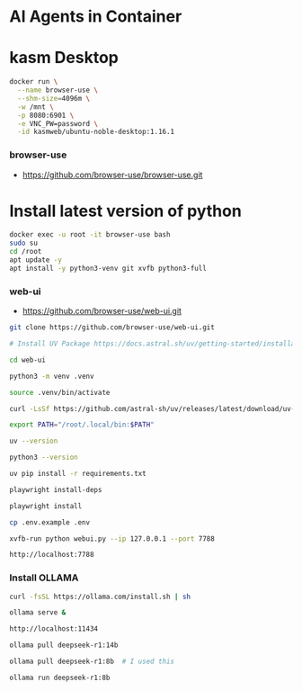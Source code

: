 # AI Agents in Container

# kasm Desktop
```bash
docker run \
  --name browser-use \
  --shm-size=4096m \
  -w /mnt \
  -p 8080:6901 \
  -e VNC_PW=password \
  -id kasmweb/ubuntu-noble-desktop:1.16.1
  ```

  ### browser-use
  - https://github.com/browser-use/browser-use.git

# Install latest version of python
```bash
docker exec -u root -it browser-use bash
sudo su
cd /root
apt update -y
apt install -y python3-venv git xvfb python3-full
```

### web-ui
- https://github.com/browser-use/web-ui.git
```bash
git clone https://github.com/browser-use/web-ui.git

# Install UV Package https://docs.astral.sh/uv/getting-started/installation/

cd web-ui

python3 -m venv .venv

source .venv/bin/activate

curl -LsSf https://github.com/astral-sh/uv/releases/latest/download/uv-installer.sh | sh

export PATH="/root/.local/bin:$PATH"

uv --version

python3 --version

uv pip install -r requirements.txt

playwright install-deps 

playwright install

cp .env.example .env

xvfb-run python webui.py --ip 127.0.0.1 --port 7788

http://localhost:7788
```

### Install OLLAMA
```bash
curl -fsSL https://ollama.com/install.sh | sh

ollama serve &

http://localhost:11434

ollama pull deepseek-r1:14b

ollama pull deepseek-r1:8b  # I used this

ollama run deepseek-r1:8b
```